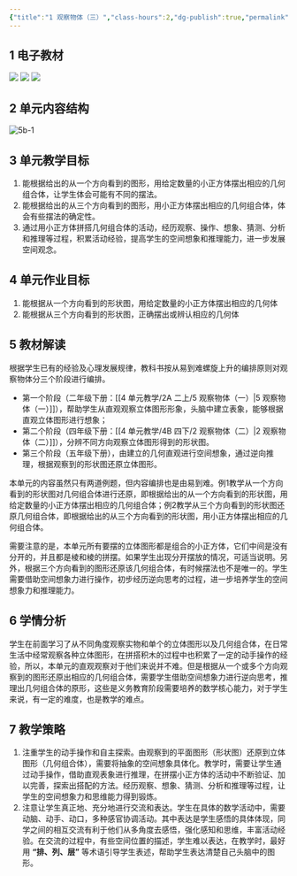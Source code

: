 ```yaml
---
{"title":"1 观察物体（三）","class-hours":2,"dg-publish":true,"permalink":"/4 单元教学/5B 五下/1 观察物体（三）/","dgPassFrontmatter":true,"noteIcon":""}
---
```



## 1 电子教材

<p class="grid-4">
	<img loading="lazy" decoding="async" src="https://book.pep.com.cn/1221001502141/files/mobile/8.jpg?240229152336">
	<img loading="lazy" decoding="async" src="https://book.pep.com.cn/1221001502141/files/mobile/9.jpg?240229152336">
	<img loading="lazy" decoding="async" src="https://book.pep.com.cn/1221001502141/files/mobile/10.jpg?240229152336">
</p>

## 2 单元内容结构

![5b-1](https://r2.edui123.com/2023/04/5b-1.png)

## 3 单元教学目标

1. 能根据给出的从一个方向看到的图形，用给定数量的小正方体摆出相应的几何组合体，让学生体会可能有不同的摆法。
2. 能根据给出的从三个方向看到的图形，用小正方体摆出相应的几何组合体，体会有些摆法的确定性。
3. 通过用小正方体拼搭几何组合体的活动，经历观察、操作、想象、猜测、分析和推理等过程，积累活动经验，提高学生的空间想象和推理能力，进一步发展空间观念。

## 4 单元作业目标

1. 能根据从一个方向看到的形状图，用给定数量的小正方体摆出相应的几何体
2. 能根据从三个方向看到的形状图，正确摆出或辨认相应的几何体

## 5 教材解读

根据学生已有的经验及心理发展规律，教科书按从易到难螺旋上升的编排原则对观察物体分三个阶段进行编排。

- 第一个阶段（二年级下册：[[4 单元教学/2A 二上/5 观察物体（一）\|5 观察物体（一）]]），帮助学生从直观观察立体图形形象，头脑中建立表象，能够根据直观立体图形进行想象；
- 第二个阶段（四年级下册：[[4 单元教学/4B 四下/2 观察物体（二）\|2 观察物体（二）]]），分辨不同方向观察立体图形得到的形状图。
- 第三个阶段（五年级下册），由建立的几何直观进行空间想象，通过逆向推理，根据观察到的形状图还原立体图形。

本单元的内容虽然只有两道例题，但内容编排也是由易到难。例1教学从一个方向看到的形状图对几何组合体进行还原，即根据给出的从一个方向看到的形状图，用给定数量的小正方体摆出相应的几何组合体；例2教学从三个方向看到的形状图还原几何组合体，即根据给出的从三个方向看到的形状图，用小正方体摆出相应的几何组合体。

需要注意的是，本单元所有要摆的立体图形都是组合的小正方体，它们中间是没有分开的，并且都是棱和棱的拼摆。如果学生出现分开摆放的情况，可适当说明。另外，根据三个方向看到的图形还原该几何组合体，有时候摆法也不是唯一的。学生需要借助空间想象力进行操作，初步经历逆向思考的过程，进一步培养学生的空间想象力和推理能力。

## 6 学情分析

学生在前面学习了从不同角度观察实物和单个的立体图形以及几何组合体，在日常生活中经常观察各种立体图形，在拼搭积木的过程中也积累了一定的动手操作的经验，所以，本单元的直观观察对于他们来说并不难。但是根据从一个或多个方向观察到的图形还原出相应的几何组合体，需要学生借助空间想象力进行逆向思考，推理出几何组合体的原形，这些是义务教育阶段需要培养的数学核心能力，对于学生来说，有一定的难度，也是教学的难点。

## 7 教学策略

1. 注重学生的动手操作和自主探索。由观察到的平面图形（形状图）还原到立体图形（几何组合体），需要将抽象的空间想象具体化。教学时，需要让学生通过动手操作，借助直观表象进行推理，在拼摆小正方体的活动中不断验证、加以完善，探索出搭配的方法。经历观察、想象、猜测、分析和推理等过程，让学生的空间想象力和思维能力得到锻炼。
2. 注意让学生真正地、充分地进行交流和表达。学生在具体的数学活动中，需要动脑、动手、动口，多种感官协调活动。其中表达是学生感悟的具体体现，同学之间的相互交流有利于他们从多角度去感悟，强化感知和思维，丰富活动经验。在交流的过程中，有些空间位置的描述，学生难以表达，在教学时，最好用 **“排、列、层”** 等术语引导学生表述，帮助学生表达清楚自己头脑中的图形。
